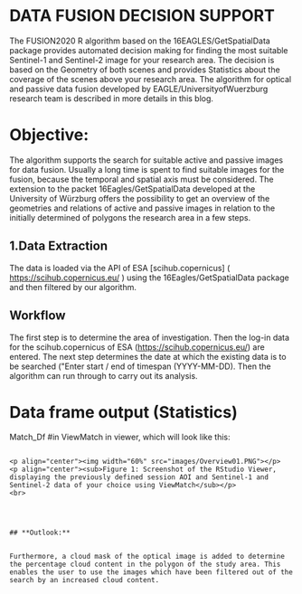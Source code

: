 # DATA FUSION DECISION SUPPORT

The FUSION2020 R algorithm based on the 16EAGLES/GetSpatialData package provides automated decision making for finding the most suitable Sentinel-1 and Sentinel-2 image for your research area. The decision is based on the Geometry of both scenes and provides Statistics about the coverage of the scenes above your research area. The algorithm for optical and passive data fusion developed by EAGLE/UniversityofWuerzburg research team is described in more details in this blog.

# Objective: 

The algorithm supports the search for suitable active and passive images for data fusion. Usually a long time is spent to find suitable images for the fusion, because the temporal and spatial axis must be considered. The extension to the packet 16Eagles/GetSpatialData developed at the University of Würzburg offers the possibility to get an overview of the geometries and relations of active and passive images in relation to the initially determined of polygons the research area in a few steps.

## **1.Data Extraction**

The data is loaded via the API of ESA [scihub.copernicus] ( https://scihub.copernicus.eu/ ) using the 16Eagles/GetSpatialData package and then filtered by our algorithm.

## **Workflow**

The first step is to determine the area of investigation. Then the log-in data for the scihub.copernicus of ESA (https://scihub.copernicus.eu/) are entered. The next step determines the date at which the existing data is to be searched ("Enter start / end of timespan (YYYY-MM-DD). Then the algorithm can run through to carry out its analysis.

# Data frame output (Statistics)

Match_Df #in ViewMatch in viewer, which will look like this:
```

<p align="center"><img width="60%" src="images/Overview01.PNG"></p>
<p align="center"><sub>Figure 1: Screenshot of the RStudio Viewer, displaying the previously defined session AOI and Sentinel-1 and Sentinel-2 data of your choice using ViewMatch</sub></p>
<br>




## **Outlook:**


Furthermore, a cloud mask of the optical image is added to determine the percentage cloud content in the polygon of the study area. This enables the user to use the images which have been filtered out of the search by an increased cloud content. 
